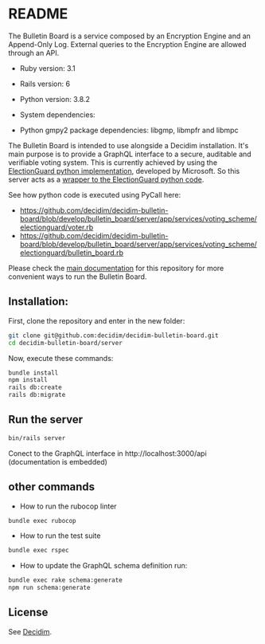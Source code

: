 # README

The Bulletin Board is a service composed by an Encryption Engine and an Append-Only Log. External queries to the Encryption Engine are allowed through an API.

- Ruby version: 3.1
- Rails version: 6
- Python version: 3.8.2

- System dependencies:
- Python gmpy2 package dependencies: libgmp, libmpfr and libmpc

The Bulletin Board is intended to use alongside a Decidim installation. It's main purpose is to provide a GraphQL interface to a secure, auditable and verifiable voting system. This is currently achieved by using the [ElectionGuard python implementation](https://github.com/microsoft/electionguard-python), developed by Microsoft. So this server acts as a [wrapper to the ElectionGuard python code](../../voting_schemes/electionguard/python-wrapper).

See how python code is executed using PyCall here:
- https://github.com/decidim/decidim-bulletin-board/blob/develop/bulletin_board/server/app/services/voting_scheme/electionguard/voter.rb
- https://github.com/decidim/decidim-bulletin-board/blob/develop/bulletin_board/server/app/services/voting_scheme/electionguard/bulletin_board.rb

Please check the [main documentation](../../README.adoc) for this repository for more convenient ways to run the Bulletin Board.

## Installation:

First, clone the repository and enter in the new folder:

```bash
git clone git@github.com:decidim/decidim-bulletin-board.git
cd decidim-bulletin-board/server
```

Now, execute these commands:

```bash
bundle install
npm install
rails db:create
rails db:migrate
```

## Run the server

```bash
bin/rails server
```

Conect to the GraphQL interface in http://localhost:3000/api (documentation is embedded)

## other commands

- How to run the rubocop linter

```bash
bundle exec rubocop
```

- How to run the test suite

```bash
bundle exec rspec
```

- How to update the GraphQL schema definition run:

```bash
bundle exec rake schema:generate
npm run schema:generate
```

## License

See [Decidim](https://github.com/decidim/decidim).
